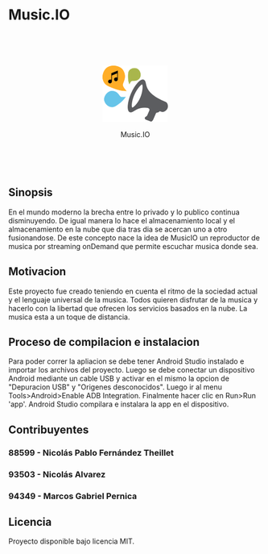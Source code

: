 # Music.IO

<br><br><br>
<p align="center">
<img src="https://github.com/MusicIO-Grupo2/androidUserApplication/blob/master/Media.io/logo.png">
</p>
<p align="center">Music.IO</p>
<br><br><br>

## Sinopsis

En el mundo moderno la brecha entre lo privado y lo publico continua disminuyendo. De igual manera lo hace el almacenamiento local y el almacenamiento en la nube que dia tras dia se acercan uno a otro fusionandose. De este concepto nace la idea de MusicIO un reproductor de musica por streaming onDemand que permite escuchar musica donde sea.   

## Motivacion

Este proyecto fue creado teniendo en cuenta el ritmo de la sociedad actual y el lenguaje universal de la musica. Todos quieren disfrutar de la musica y hacerlo con la libertad que ofrecen los servicios basados en la nube. La musica esta a un toque de distancia.

## Proceso de compilacion e instalacion

Para poder correr la apliacion se debe tener Android Studio instalado e importar los archivos del proyecto. Luego se debe conectar un dispositivo Android mediante un cable USB y activar en el mismo la opcion de "Depuracion USB" y "Origenes desconocidos".
Luego ir al menu Tools>Android>Enable ADB Integration. Finalmente hacer clic en Run>Run 'app'. Android Studio compilara e instalara la app en el dispositivo. 

## Contribuyentes

### 88599 - Nicolás Pablo Fernández Theillet
### 93503 - Nicolás Alvarez
### 94349 - Marcos Gabriel Pernica


## Licencia

Proyecto disponible bajo licencia MIT.
